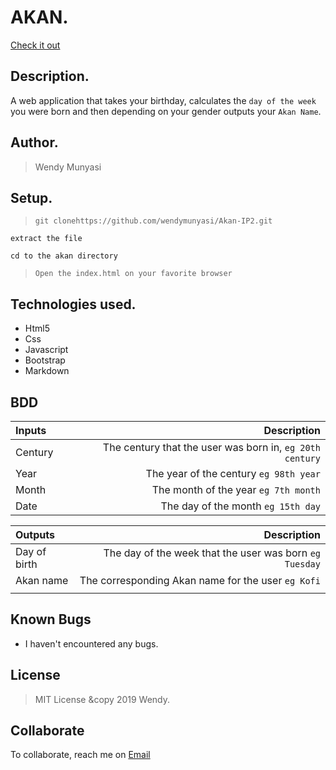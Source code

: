 # AKAN.
[Check it out](https://github.com/wendymunyasi/Akan-IP2/)

## Description.
A web application that takes your birthday, calculates the ``day of the week`` you were born and then depending on your gender outputs your ``Akan Name``. 

## Author.
 > Wendy Munyasi

 ## Setup.
 > ``git clonehttps://github.com/wendymunyasi/Akan-IP2.git``
 
 ``extract the file``
 
 ``cd to the akan directory``
 
 > ``Open the index.html on your favorite browser``

## Technologies used.
  * Html5
  * Css
  * Javascript
  * Bootstrap
  * Markdown
  
## BDD
| Inputs     |  Description |
| :---       |          ---: |
| Century    | The century that the user was born in, ``eg 20th century``|
| Year       | The year of the century ``eg 98th year``   |
| Month      | The month of the year ``eg 7th month``     |
| Date       |  The day of the month ``eg 15th day`` |


| Outputs |  Description |
| :---         |          ---: |
| Day of birth | The day of the week that the user was born ``eg Tuesday``|
| Akan name    |  The corresponding Akan name for the user ``eg Kofi``    |
|              |                                                          |


## Known Bugs
* I haven't encountered any bugs.

## License
> MIT License &copy 2019 Wendy. 

## Collaborate
To collaborate, reach me on [Email](wendymunyasi@gmail.com)
